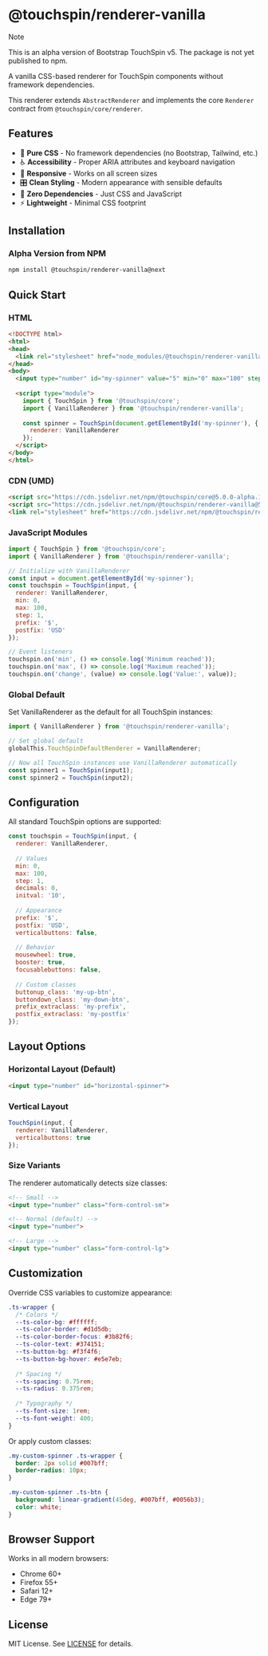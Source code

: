 # @touchspin/renderer-vanilla

> [!NOTE]
> This is an alpha version of Bootstrap TouchSpin v5. The package is not yet published to npm.

A vanilla CSS-based renderer for TouchSpin components without framework dependencies.

This renderer extends `AbstractRenderer` and implements the core `Renderer` contract from `@touchspin/core/renderer`.

## Features

- 🎨 **Pure CSS** - No framework dependencies (no Bootstrap, Tailwind, etc.)
- ♿ **Accessibility** - Proper ARIA attributes and keyboard navigation
- 📱 **Responsive** - Works on all screen sizes
- 🎛️ **Clean Styling** - Modern appearance with sensible defaults
- 🔧 **Zero Dependencies** - Just CSS and JavaScript
- ⚡ **Lightweight** - Minimal CSS footprint

## Installation

### Alpha Version from NPM

```bash
npm install @touchspin/renderer-vanilla@next
```

## Quick Start

### HTML

```html
<!DOCTYPE html>
<html>
<head>
  <link rel="stylesheet" href="node_modules/@touchspin/renderer-vanilla/dist/touchspin-vanilla.css">
</head>
<body>
  <input type="number" id="my-spinner" value="5" min="0" max="100" step="1">
  
  <script type="module">
    import { TouchSpin } from '@touchspin/core';
    import { VanillaRenderer } from '@touchspin/renderer-vanilla';
    
    const spinner = TouchSpin(document.getElementById('my-spinner'), {
      renderer: VanillaRenderer
    });
  </script>
</body>
</html>
```

### CDN (UMD)

```html
<script src="https://cdn.jsdelivr.net/npm/@touchspin/core@5.0.0-alpha.1/dist/index.umd.js"></script>
<script src="https://cdn.jsdelivr.net/npm/@touchspin/renderer-vanilla@5.0.0-alpha.1/dist/index.umd.js"></script>
<link rel="stylesheet" href="https://cdn.jsdelivr.net/npm/@touchspin/renderer-vanilla@5.0.0-alpha.1/dist/touchspin-vanilla.css" />
```

### JavaScript Modules

```javascript
import { TouchSpin } from '@touchspin/core';
import { VanillaRenderer } from '@touchspin/renderer-vanilla';

// Initialize with VanillaRenderer
const input = document.getElementById('my-spinner');
const touchspin = TouchSpin(input, {
  renderer: VanillaRenderer,
  min: 0,
  max: 100,
  step: 1,
  prefix: '$',
  postfix: 'USD'
});

// Event listeners
touchspin.on('min', () => console.log('Minimum reached'));
touchspin.on('max', () => console.log('Maximum reached'));
touchspin.on('change', (value) => console.log('Value:', value));
```

### Global Default

Set VanillaRenderer as the default for all TouchSpin instances:

```javascript
import { VanillaRenderer } from '@touchspin/renderer-vanilla';

// Set global default
globalThis.TouchSpinDefaultRenderer = VanillaRenderer;

// Now all TouchSpin instances use VanillaRenderer automatically
const spinner1 = TouchSpin(input1);
const spinner2 = TouchSpin(input2);
```

## Configuration

All standard TouchSpin options are supported:

```javascript
const touchspin = TouchSpin(input, {
  renderer: VanillaRenderer,
  
  // Values
  min: 0,
  max: 100,
  step: 1,
  decimals: 0,
  initval: '10',
  
  // Appearance  
  prefix: '$',
  postfix: 'USD',
  verticalbuttons: false,
  
  // Behavior
  mousewheel: true,
  booster: true,
  focusablebuttons: false,
  
  // Custom classes
  buttonup_class: 'my-up-btn',
  buttondown_class: 'my-down-btn',
  prefix_extraclass: 'my-prefix',
  postfix_extraclass: 'my-postfix'
});
```

## Layout Options

### Horizontal Layout (Default)
```html
<input type="number" id="horizontal-spinner">
```

### Vertical Layout
```javascript
TouchSpin(input, {
  renderer: VanillaRenderer,
  verticalbuttons: true
});
```

### Size Variants

The renderer automatically detects size classes:

```html
<!-- Small -->
<input type="number" class="form-control-sm">

<!-- Normal (default) -->
<input type="number">

<!-- Large -->
<input type="number" class="form-control-lg">
```

## Customization

Override CSS variables to customize appearance:

```css
.ts-wrapper {
  /* Colors */
  --ts-color-bg: #ffffff;
  --ts-color-border: #d1d5db;
  --ts-color-border-focus: #3b82f6;
  --ts-color-text: #374151;
  --ts-button-bg: #f3f4f6;
  --ts-button-bg-hover: #e5e7eb;
  
  /* Spacing */
  --ts-spacing: 0.75rem;
  --ts-radius: 0.375rem;
  
  /* Typography */
  --ts-font-size: 1rem;
  --ts-font-weight: 400;
}
```

Or apply custom classes:

```css
.my-custom-spinner .ts-wrapper {
  border: 2px solid #007bff;
  border-radius: 10px;
}

.my-custom-spinner .ts-btn {
  background: linear-gradient(45deg, #007bff, #0056b3);
  color: white;
}
```

## Browser Support

Works in all modern browsers:
- Chrome 60+
- Firefox 55+  
- Safari 12+
- Edge 79+

## License

MIT License. See [LICENSE](LICENSE) for details.